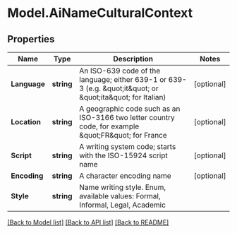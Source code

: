 # Model.AiNameCulturalContext
## Properties
Name | Type | Description | Notes
------------ | ------------- | ------------- | -------------
**Language** | **string** | An ISO-639 code of the language; either 639-1 or 639-3 (e.g. \&quot;it\&quot; or \&quot;ita\&quot; for Italian)              | [optional] 
**Location** | **string** | A geographic code such as an ISO-3166 two letter country code, for example \&quot;FR\&quot; for France              | [optional] 
**Script** | **string** | A writing system code; starts with the ISO-15924 script name              | [optional] 
**Encoding** | **string** | A character encoding name              | [optional] 
**Style** | **string** | Name writing style. Enum, available values: Formal, Informal, Legal, Academic | 



[[Back to Model list]](README.md#documentation-for-models) [[Back to API list]](README.md#documentation-for-api-endpoints) [[Back to README]](README.md)


